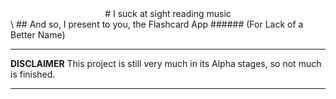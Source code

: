 <center> # I suck at sight reading music </center> \
## And so, I present to you, the Flashcard App
###### (For Lack of a Better Name)

---

**DISCLAIMER**
This project is still very much in its Alpha stages, so not much is finished.

---
